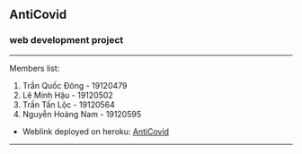 ## AntiCovid
### web development project
***
Members list:

1. Trần Quốc Đông - 19120479
2. Lê Minh Hậu - 19120502
3. Trần Tấn Lộc - 19120564
4. Nguyễn Hoàng Nam - 19120595


* Weblink deployed on heroku: [AntiCovid](https:/anticovid19.herokuapp.com/)
***

